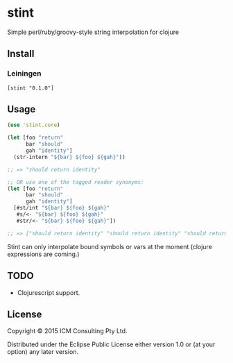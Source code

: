 # stint

Simple perl/ruby/groovy-style string interpolation for clojure

## Install

### Leiningen

``` [stint "0.1.0"] ```

## Usage

```clj
(use 'stint.core)

(let [foo "return"
      bar "should"
      gah "identity"]
  (str-intern "${bar} ${foo} ${gah}"))

;; => "should return identity"

;; OR use one of the tagged reader synonyms:
(let [foo "return"
      bar "should"
      gah "identity"]
  [#st/int "${bar} ${foo} ${gah}"
   #s/<- "${bar} ${foo} ${gah}"
   #str/<- "${bar} ${foo} ${gah}"])

;; => ["should return identity" "should return identity" "should return identity"]
```

Stint can only interpolate bound symbols or vars at the moment (clojure expressions are coming.)

## TODO
- Clojurescript support.

## License

Copyright © 2015 ICM Consulting Pty Ltd.

Distributed under the Eclipse Public License either version 1.0 or (at
your option) any later version.
